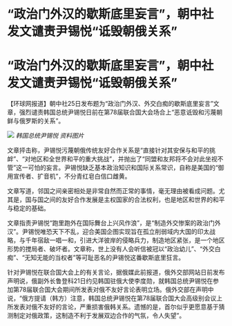 # “政治门外汉的歇斯底里妄言”，朝中社发文谴责尹锡悦“诋毁朝俄关系”

# “政治门外汉的歇斯底里妄言”，朝中社发文谴责尹锡悦“诋毁朝俄关系”

【环球网报道】朝中社25日发布题为“政治门外汉、外交白痴的歇斯底里妄言”文章，强烈谴责韩国总统尹锡悦日前在第78届联合国大会场合上“恶意诋毁和污蔑朝鲜与俄罗斯的关系”。

![](https://inews.gtimg.com/om_bt/OEdhtMwFOCcq0sAL7h6I3I652butEMO0PPXVt_hB1-s0YAA/1000)
_韩国总统尹锡悦 资料图片_

文章抨击称，尹锡悦污蔑朝俄传统友好合作关系是“直接针对其安保与和平的挑衅”、“对地区和全世界和平的重大挑战”，并抛出了“同盟和友邦将不会对此坐视不管”这一可怕的妄言。尹锡悦缺乏基本政治知识和国际关系常识，自称是美国的“御用宣传者、扩音机”，不分青红皂白信口雌黄。

文章写道，邻国之间亲密相处是非常自然而正常的事情，毫无理由被看成问题。尤其是，国与国之间的友好合作发展是主权国家的合法权利，也是地区和世界的和平与稳定的基础。

文章指责尹锡悦“跑里跑外在国际舞台上兴风作浪”，是“制造外交惨案的政治门外汉”。尹锡悦唯恐天下不乱，迎合美国企图实现旨在孤立削弱域内大国的印太战略，与千年宿敌一唱一和，引进大洋彼岸的侵略兵力，制造地区紧张，是一个地区形势的搅局者、破坏者。文章称，世上没有人会听信被冠以“政治幼儿”、“外交白痴”、“无知无能的当权者”等可耻恶名的尹锡悦这番歇斯底里狂言。

针对尹锡悦在联合国大会上的有关言论，据俄媒此前报道，俄外交部网站日前发布声明说，俄副外长鲁登科21日约见韩国驻俄大使李度勋，就韩国总统尹锡悦在参加第78届联合国大会期间所发表对俄不友好言论表明立场。俄外交部在声明中说，“俄方提请（韩方）注意，韩国总统尹锡悦在第78届联合国大会高级别会议上所发表对俄不友好的言论，严重损害俄韩关系。遗憾的是，首尔似乎更愿意基于猜测制定对俄政策，这制造不利于发展双边合作的气氛，令人失望”。

